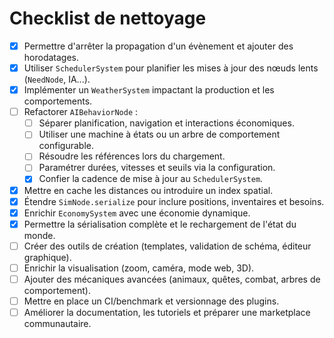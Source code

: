 # Checklist de nettoyage

- [x] Permettre d'arrêter la propagation d'un évènement et ajouter des horodatages.
- [x] Utiliser `SchedulerSystem` pour planifier les mises à jour des nœuds lents (`NeedNode`, IA...).
- [x] Implémenter un `WeatherSystem` impactant la production et les comportements.
- [ ] Refactorer `AIBehaviorNode` :
  - [ ] Séparer planification, navigation et interactions économiques.
  - [ ] Utiliser une machine à états ou un arbre de comportement configurable.
  - [ ] Résoudre les références lors du chargement.
  - [ ] Paramétrer durées, vitesses et seuils via la configuration.
  - [x] Confier la cadence de mise à jour au `SchedulerSystem`.
- [x] Mettre en cache les distances ou introduire un index spatial.
- [x] Étendre `SimNode.serialize` pour inclure positions, inventaires et besoins.
- [x] Enrichir `EconomySystem` avec une économie dynamique.
- [x] Permettre la sérialisation complète et le rechargement de l'état du monde.
- [ ] Créer des outils de création (templates, validation de schéma, éditeur graphique).
- [ ] Enrichir la visualisation (zoom, caméra, mode web, 3D).
- [ ] Ajouter des mécaniques avancées (animaux, quêtes, combat, arbres de comportement).
- [ ] Mettre en place un CI/benchmark et versionnage des plugins.
- [ ] Améliorer la documentation, les tutoriels et préparer une marketplace communautaire.
